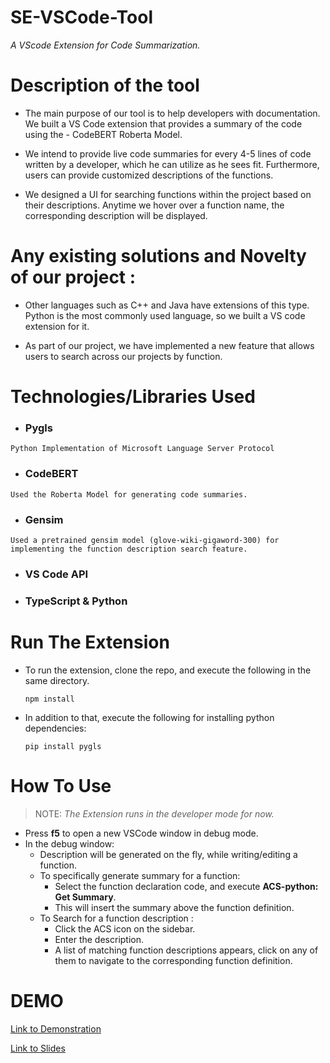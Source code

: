 # SE-VSCode-Tool

_A VScode Extension for Code Summarization._

# Description of the tool

- The main purpose of our tool is to help developers with documentation. We built a VS Code extension that provides a summary of the code using the - CodeBERT Roberta Model.

- We intend to provide live code summaries for every 4-5 lines of code written by a developer, which he can utilize as he sees fit. Furthermore, users can provide customized descriptions of the functions. 

- We designed a UI for searching functions within the project based on their descriptions. Anytime we hover over a function name, the corresponding description will be displayed.

# Any existing solutions and Novelty of our project :

- Other languages such as C++ and Java have extensions of this type. Python is the most commonly used language, so we built a VS code extension for it.

- As part of our project, we have implemented a new feature that allows users to search across our projects by function.



# Technologies/Libraries Used

-   ### Pygls
```
Python Implementation of Microsoft Language Server Protocol
```
-   ### CodeBERT
```
Used the Roberta Model for generating code summaries.
```
-   ### Gensim 
```
Used a pretrained gensim model (glove-wiki-gigaword-300) for implementing the function description search feature.
```
-   ### VS Code API
-   ### TypeScript & Python



# Run The Extension


-   To run the extension, clone the repo, and execute the following in the same directory.
    ```
    npm install 
    ```
-   In addition to that, execute the following for installing python dependencies:
    ```
    pip install pygls
    ```

# How To Use
> NOTE: _The Extension runs in the developer mode for now._

* Press **f5** to open a new VSCode window in debug mode.
* In the debug window: 
    * Description will be generated on the fly, while writing/editing a function.
    * To specifically generate summary for a function:
        * Select the function declaration code, and execute **ACS-python: Get Summary**.
        * This will insert the summary above the function definition.
    * To Search for a function description :
        * Click the ACS icon on the sidebar. 
        * Enter the description.
        * A list of matching function descriptions appears, click on any of them to navigate to the corresponding function definition.

# DEMO
[Link to Demonstration](https://drive.google.com/file/d/1gk-5W7tlylamqIYKQ50qHxMWKq_mDeJk/view?usp=sharing)

[Link to Slides](https://docs.google.com/presentation/d/1OE5SKTp84z8HzapibGeJg-f8v471cuXvKZygo9qlBg0/edit#slide=id.g1214b33fa39_0_20)

